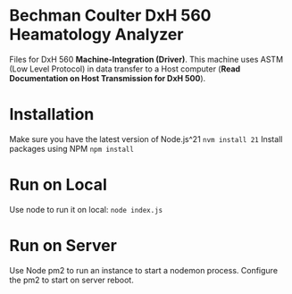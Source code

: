 # Bechman Coulter DxH 560 Heamatology Analyzer
Files for DxH 560 **Machine-Integration (Driver)**. This machine uses ASTM (Low Level Protocol) in data transfer to a Host computer (**Read Documentation on Host Transmission for DxH 500**).
# Installation
Make sure you have the latest version of Node.js^21 `nvm install 21`
Install packages using NPM `npm install`
#  Run on Local
Use node to run it on local: `node index.js`
# Run on Server
Use Node pm2 to run an instance to start a nodemon process. Configure the pm2 to start on server reboot.
